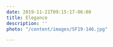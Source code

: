 ```yaml
---
date: 2019-11-21T09:15:17-06:00
title: Elegance
description: ''
photo: "/content/images/SF19-146.jpg"

---
```

